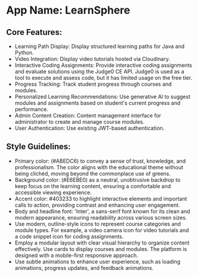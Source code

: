 # **App Name**: LearnSphere

## Core Features:

- Learning Path Display: Display structured learning paths for Java and Python.
- Video Integration: Display video tutorials hosted via Cloudinary.
- Interactive Coding Assignments: Provide interactive coding assignments and evaluate solutions using the Judge0 CE API. Judge0 is used as a tool to execute and assess code, but it has limited usage on the free tier.
- Progress Tracking: Track student progress through courses and modules.
- Personalized Learning Recommendations: Use generative AI to suggest modules and assignments based on student's current progress and performance.
- Admin Content Creation: Content management interface for administrator to create and manage course modules.
- User Authentication: Use existing JWT-based authentication.

## Style Guidelines:

- Primary color:  (#ABEDC6) to convey a sense of trust, knowledge, and professionalism. The color aligns with the educational theme without being clichéd, moving beyond the commonplace use of greens.
- Background color: (#E6EBE0) as a neutral, unobtrusive backdrop to keep focus on the learning content, ensuring a comfortable and accessible viewing experience.
- Accent color: #403233 to highlight interactive elements and important calls to action, providing contrast and enhancing user engagement.
- Body and headline font: 'Inter', a sans-serif font known for its clean and modern appearance, ensuring readability across various screen sizes.
- Use modern, outline-style icons to represent course categories and module types. For example, a video camera icon for video tutorials and a code snippet icon for coding assignments.
- Employ a modular layout with clear visual hierarchy to organize content effectively. Use cards to display courses and modules. The platform is designed with a mobile-first responsive approach.
- Use subtle animations to enhance user experience, such as loading animations, progress updates, and feedback animations.